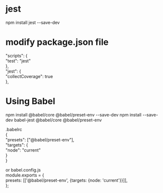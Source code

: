 # jest 
npm install jest --save-dev

# modify package.json file

  "scripts": {  
      "test": "jest"  
    },  
    "jest": {  
      "collectCoverage": true  
    },  

# Using Babel

npm install @babel/core @babel/preset-env --save-dev
npm install --save-dev babel-jest @babel/core @babel/preset-env

.babelrc  
  {  
      "presets": ["@babel/preset-env"],  
      "targets": {  
        "node": "current"  
      }  
  } 
  
or
babel.config.js  
module.exports = {  
  presets: [['@babel/preset-env', {targets: {node: 'current'}}]],  
};  
